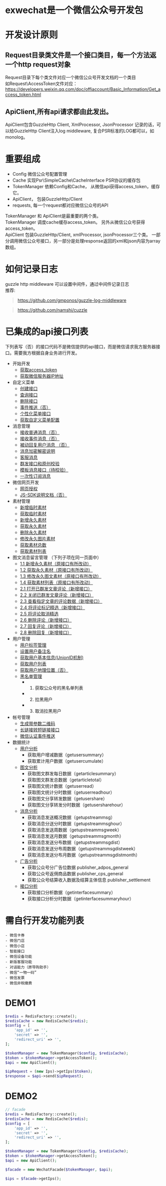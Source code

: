 # exwechat是一个微信公众号开发包

# 开发设计原则

## Request目录类文件是一个接口类目，每一个方法返一个http request对象
 Request目录下每个类文件对应一个微信公众号开发文档的一个类目  
 如Request\AccessToken文件对应：https://developers.weixin.qq.com/doc/offiaccount/Basic_Information/Get_access_token.html

## ApiClient,所有api请求都由此发出。
 ApiClient包含GuzzleHttp Client,  XmlProcessor, JsonProcessor
 记录的话，可以给GuzzleHttp Client注入log middleware, 复合PSR标准的LOG都可以，如monolog。


# 重要组成
- Config 微信公众号配置管理
- Cache  实现Psr\SimpleCache\CacheInterface PSR协议的缓存包
- TokenManager 依赖Config和Cache， 从微信api获得access_token，缓存它。
- ApiClient， 包装GuzzleHttp/Client
- requests, 每一个request都对应微信公众号的API

TokenManager 和 ApiClient是最重要的两个类。  
TokenManager 调度cache缓存access_token。 另外从微信公众号获得access_token。  
ApiClient 包装GuzzleHttp/Client, xmlProcessor, jsonProcessor三个类。
一部分调用微信公众号接口，另一部分是处理response返回的xml和json内容为array数组。



# 如何记录日志
guzzle http middleware 可以设置中间件，通过中间件记录日志  
推荐:
> https://github.com/gmponos/guzzle-log-middleware

> https://github.com/namshi/cuzzle

# 已集成的api接口列表
下列表写（否）的接口代码不是微信提供的api接口，而是微信请求我方服务器接口。需要我方根据自身业务进行开发。

 - 开始开发
    + [获取access_token](https://developers.weixin.qq.com/doc/offiaccount/Basic_Information/Get_access_token.html)
    + [获取微信服务器IP地址](https://developers.weixin.qq.com/doc/offiaccount/Basic_Information/Get_the_WeChat_server_IP_address.html)
 - 自定义菜单
    + [创建接口](https://developers.weixin.qq.com/doc/offiaccount/Custom_Menus/Creating_Custom-Defined_Menu.html)
    + [查询接口](https://developers.weixin.qq.com/doc/offiaccount/Custom_Menus/Querying_Custom_Menus.html)
    + [删除接口](https://developers.weixin.qq.com/doc/offiaccount/Custom_Menus/Deleting_Custom-Defined_Menu.html)
    + [事件推送（否）](https://developers.weixin.qq.com/doc/offiaccount/Custom_Menus/Custom_Menu_Push_Events.html)
    + [个性化菜单接口](https://developers.weixin.qq.com/doc/offiaccount/Custom_Menus/Personalized_menu_interface.html)
    + [获取自定义菜单配置](https://developers.weixin.qq.com/doc/offiaccount/Custom_Menus/Getting_Custom_Menu_Configurations.html)
 - 消息管理
    + [接收普通消息（否）](https://developers.weixin.qq.com/doc/offiaccount/Message_Management/Receiving_standard_messages.html)
    + [接收事件消息（否）](https://developers.weixin.qq.com/doc/offiaccount/Message_Management/Receiving_event_pushes.html)
    + [被动回复用户消息 （否）](https://developers.weixin.qq.com/doc/offiaccount/Message_Management/Passive_user_reply_message.html)
    + [消息加密解密说明](https://developers.weixin.qq.com/doc/offiaccount/Message_Management/Message_encryption_and_decryption_instructions.html)
    + [客服消息](https://developers.weixin.qq.com/doc/offiaccount/Message_Management/Service_Center_messages.html)
    + [群发接口和原创校验](https://developers.weixin.qq.com/doc/offiaccount/Message_Management/Batch_Sends_and_Originality_Checks.html)
    + [模板消息接口（待校验）](https://developers.weixin.qq.com/doc/offiaccount/Message_Management/Template_Message_Interface.html)
    + [一次性订阅消息](https://developers.weixin.qq.com/doc/offiaccount/Message_Management/One-time_subscription_info.html)
 - 微信网页开发
    + [网页授权](https://developers.weixin.qq.com/doc/offiaccount/OA_Web_Apps/Wechat_webpage_authorization.html)
    + [JS-SDK说明文档（否）](https://developers.weixin.qq.com/doc/offiaccount/OA_Web_Apps/JS-SDK.html)
 - 素材管理
    + [新增临时素材](https://developers.weixin.qq.com/doc/offiaccount/Asset_Management/New_temporary_materials.html)
    + [获取临时素材](https://developers.weixin.qq.com/doc/offiaccount/Asset_Management/Get_temporary_materials.html)
    + [新增永久素材](https://developers.weixin.qq.com/doc/offiaccount/Asset_Management/Adding_Permanent_Assets.html)
    + [获取永久素材](https://developers.weixin.qq.com/doc/offiaccount/Asset_Management/Getting_Permanent_Assets.html)
    + [删除永久素材](https://developers.weixin.qq.com/doc/offiaccount/Asset_Management/Deleting_Permanent_Assets.html)
    + [修改永久图片素材](https://developers.weixin.qq.com/doc/offiaccount/Asset_Management/Editing_Permanent_Rich_Media_Assets.html)
    + [获取素材总数](https://developers.weixin.qq.com/doc/offiaccount/Asset_Management/Get_the_total_of_all_materials.html)
    + [获取素材列表](https://developers.weixin.qq.com/doc/offiaccount/Asset_Management/Get_materials_list.html)
 - 图文消息留言管理 （下列子项在同一页面中）
    + [1.1 新增永久素材（原接口有所改动）](https://developers.weixin.qq.com/doc/offiaccount/Comments_management/Image_Comments_Management_Interface.html)
    + [1.2 获取永久素材（原接口有所改动）](https://developers.weixin.qq.com/doc/offiaccount/Comments_management/Image_Comments_Management_Interface.html)
    + [1.3 修改永久图文素材（原接口有所改动）](https://developers.weixin.qq.com/doc/offiaccount/Comments_management/Image_Comments_Management_Interface.html)
    + [1.4 获取素材列表（原接口有所改动）](https://developers.weixin.qq.com/doc/offiaccount/Comments_management/Image_Comments_Management_Interface.html)
    + [2.1 打开已群发文章评论（新增接口）](https://developers.weixin.qq.com/doc/offiaccount/Comments_management/Image_Comments_Management_Interface.html)
    + [2.2 关闭已群发文章评论（新增接口）](https://developers.weixin.qq.com/doc/offiaccount/Comments_management/Image_Comments_Management_Interface.html)
    + [2.3 查看指定文章的评论数据（新增接口）](https://developers.weixin.qq.com/doc/offiaccount/Comments_management/Image_Comments_Management_Interface.html)
    + [2.4 将评论标记精选（新增接口）](https://developers.weixin.qq.com/doc/offiaccount/Comments_management/Image_Comments_Management_Interface.html)
    + [2.5 将评论取消精选](https://developers.weixin.qq.com/doc/offiaccount/Comments_management/Image_Comments_Management_Interface.html)
    + [2.6 删除评论（新增接口）](https://developers.weixin.qq.com/doc/offiaccount/Comments_management/Image_Comments_Management_Interface.html)
    + [2.7 回复评论（新增接口）](https://developers.weixin.qq.com/doc/offiaccount/Comments_management/Image_Comments_Management_Interface.html)
    + [2.8 删除回复（新增接口）](https://developers.weixin.qq.com/doc/offiaccount/Comments_management/Image_Comments_Management_Interface.html)
 - 用户管理
    + [用户标签管理](https://developers.weixin.qq.com/doc/offiaccount/User_Management/User_Tag_Management.html)
    + [设置用户备注名](https://developers.weixin.qq.com/doc/offiaccount/User_Management/Configuring_user_notes.html)
    + [获取用户基本信息(UnionID机制)](https://developers.weixin.qq.com/doc/offiaccount/User_Management/Get_users_basic_information_UnionID.html#UinonId)
    + [获取用户列表](https://developers.weixin.qq.com/doc/offiaccount/User_Management/Getting_a_User_List.html)
    + [获取用户地理位置（否）](https://developers.weixin.qq.com/doc/offiaccount/User_Management/Gets_a_users_location.html)
    + [黑名单管理](https://developers.weixin.qq.com/doc/offiaccount/User_Management/Manage_blacklist.html)
        - 1. 获取公众号的黑名单列表
        - 2. 拉黑用户
        - 3. 取消拉黑用户
 - 帐号管理
    + [生成带参数二维码](https://developers.weixin.qq.com/doc/offiaccount/Account_Management/Generating_a_Parametric_QR_Code.html)
    + [长链接转短链接接口](https://developers.weixin.qq.com/doc/offiaccount/Account_Management/URL_Shortener.html)
    + [微信认证事件推送](https://developers.weixin.qq.com/doc/offiaccount/Account_Management/Wechat_Accreditation_Event_Push.html)
 - 数据统计
    + [用户分析](https://developers.weixin.qq.com/doc/offiaccount/Analytics/User_Analysis_Data_Interface.html)
        - 获取用户增减数据（getusersummary）
        - 获取累计用户数据（getusercumulate）
    + [图文分析](https://developers.weixin.qq.com/doc/offiaccount/Analytics/Graphic_Analysis_Data_Interface.html)
        - 获取图文群发每日数据（getarticlesummary）
        - 获取图文群发总数据（getarticletotal）
        - 获取图文统计数据（getuserread）
        - 获取图文统计分时数据（getuserreadhour）
        - 获取图文分享转发数据（getusershare）
        - 获取图文分享转发分时数据（getusersharehour）
    + [消息分析](https://developers.weixin.qq.com/doc/offiaccount/Analytics/Message_analysis_data_interface.html)
        - 获取消息发送概况数据（getupstreammsg）
        - 获取消息分送分时数据（getupstreammsghour）
        - 获取消息发送周数据（getupstreammsgweek）
        - 获取消息发送月数据（getupstreammsgmonth）
        - 获取消息发送分布数据（getupstreammsgdist）
        - 获取消息发送分布周数据（getupstreammsgdistweek）
        - 获取消息发送分布月数据（getupstreammsgdistmonth）
    + [广告分析](https://developers.weixin.qq.com/doc/offiaccount/Analytics/Ad_Analysis.html)
        - 获取公众号分广告位数据 publisher_adpos_general
        - 获取公众号返佣商品数据 publisher_cps_general
        - 获取公众号结算收入数据及结算主体信息 publisher_settlement
    + [接口分析](https://developers.weixin.qq.com/doc/offiaccount/Analytics/Analytics_API.html)
        - 获取接口分析数据（getinterfacesummary）
        - 获取接口分析分时数据（getinterfacesummaryhour）

# 需自行开发功能列表
    - 微信卡券
    - 微信门店
    - 微信小店
    - 智能接口
    - 微信设备功能
    - 新版客服功能
    - 对话能力（原导购助手）
    - 微信“一物一码”
    - 微信发票
    - 微信非税缴费

# DEMO1
```php
$redis = RedisFactory::create();
$redisCache = new RedisCache($redis);
$config = [
    'app_id' => '',
    'secret' => '',
    'redirect_uri' => '',
];

$tokenManager = new TokenManager($config, $redisCache);
$token = $tokenManager->getAccessToken();
$api = new ApiClient();

$ipRequest = (new Ips)->getIps($token);
$response = $api->send($ipRequest);
```

# DEMO2
```php
// facade
$redis = RedisFactory::create();
$redisCache = new RedisCache($redis);
$config = [
    'app_id' => '',
    'secret' => '',
    'redirect_uri' => '',
];

$tokenManager = new TokenManager($config, $redisCache);
$token = $tokenManager->getAccessToken();
$api = new ApiClient();

$facade = new WechatFacade($tokenManager, $api);

$ips = $facade->getIps();
```
